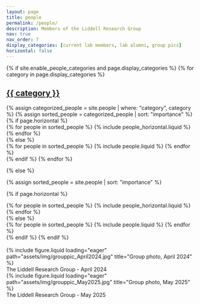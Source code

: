 ```yaml
---
layout: page
title: people
permalink: /people/
description: Members of the Liddell Research Group
nav: true
nav_order: 7
display_categories: [current lab members, lab alumni, group pics]
horizontal: false
---
```


<!-- pages/people.md -->
<div class="people">
{% if site.enable_people_categories and page.display_categories %}
  <!-- Display categorized people -->
  {% for category in page.display_categories %}
  <a id="{{ category }}" href=".#{{ category }}">
    <!-- <br> add vertical space between categories -->
	<h2 class="category">{{ category }}</h2>
  </a> 
  {% assign categorized_people = site.people | where: "category", category %}
  {% assign sorted_people = categorized_people | sort: "importance" %}
  <!-- Generate cards for each project -->
  {% if page.horizontal %}
  <div class="container">
    <div class="row row-cols-1 row-cols-md-2">
    {% for people in sorted_people %}
      {% include people_horizontal.liquid %}
    {% endfor %}
    </div>
  </div>
  {% else %}
  <div class="row row-cols-1 row-cols-md-3">
    {% for people in sorted_people %}
      {% include people.liquid %}
    {% endfor %}
  </div>
  {% endif %}
  {% endfor %}

{% else %}

<!-- Display people without categories -->

{% assign sorted_people = site.people | sort: "importance" %}

  <!-- Generate cards for each person -->

{% if page.horizontal %}

  <div class="container">
    <div class="row row-cols-1 row-cols-md-2">
    {% for people in sorted_people %}
      {% include people_horizontal.liquid %}
    {% endfor %}
    </div>
  </div>
  {% else %}
  <div class="row row-cols-1 row-cols-md-3">
    {% for people in sorted_people %}
      {% include people.liquid %}
    {% endfor %}
  </div>
  {% endif %}
{% endif %}
</div>

<br>
<div class="row">
    <div class="col-sm-12 mt-3 mt-md-0">
        {% include figure.liquid loading="eager" path="assets/img/grouppic_April2024.jpg" title="Group photo, April 2024" %}
    </div>
</div>
<div class="caption">
    The Liddell Research Group - April 2024
</div>
<div class="row">
    <div class="col-sm-12 mt-3 mt-md-0">
        {% include figure.liquid loading="eager" path="assets/img/grouppic_May2025.jpg" title="Group photo, May 2025" %}
    </div>
</div>
<div class="caption">
    The Liddell Research Group - May 2025
</div>
<br>